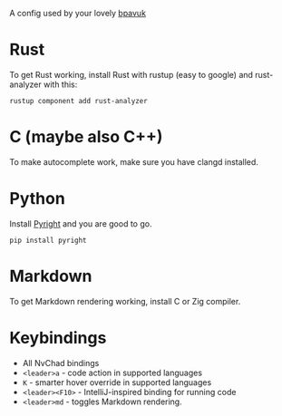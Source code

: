 A config used by your lovely [bpavuk](https://github.com/bpavuk)

# Rust

To get Rust working, install Rust with rustup (easy to google) and rust-analyzer with this:
```shell
rustup component add rust-analyzer
```

# C (maybe also C++)

To make autocomplete work, make sure you have clangd installed.

# Python

Install [Pyright](https://github.com/microsoft/pyright) and you are good to go.
```shell
pip install pyright
```

# Markdown

To get Markdown rendering working, install C or Zig compiler.

# Keybindings

- All NvChad bindings
- `<leader>a` - code action in supported languages
- `K` - smarter hover override in supported languages
- `<leader><F10>` - IntelliJ-inspired binding for running code
- `<leader>md` - toggles Markdown rendering.

